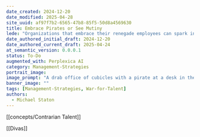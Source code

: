 ```yaml
---
date_created: 2024-12-20
date_modified: 2025-04-28
site_uuid: af97f7b2-6565-47b8-85f5-50d8a4569630
title: Embrace Pirates or See Mutiny
lede: "Organizations that embrace their renegade employees can spark innovation—or risk a mutiny."
date_authored_initial_draft: 2024-12-20
date_authored_current_draft: 2025-04-24
at_semantic_version: 0.0.0.1
status: To-Do
augmented_with: Perplexica AI
category: Management-Strategies
portrait_image: 
image_prompt: "A drab office of cubicles with a pirate at a desk in the center, surrounded by a computer, a large birthday cake, and celebratory balloons tied to his chair. The scene is playful, rebellious, and contrasts conformity with individuality."
banner_image: ""
tags: [Management-Strategies, War-for-Talent]
authors:
  - Michael Staton
---
```


[[concepts/Contrarian Talent]]

[[Divas]]
